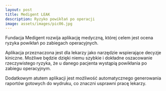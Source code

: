 ```yaml
---
layout: post
title: Medigent LEAK
description: Ryzyko powikłań po operacji
image: assets/images/pic06.jpg
---
```


Fundacja Medigent rozwija aplikację medyczną, której celem jest ocena ryzyka powikłań po zabiegach operacyjnych.

Aplikacja przeznaczona jest dla lekarzy jako narzędzie wspierające decyzje kiniczne.
Możliwe będzie dzięki niemu szybkie i dokładne oszacowanie rzeczywistego ryzyka, że u danego pacjenta wystąpią powikłania po zabiegu operacyjnym.

Dodatkowym atutem aplikacji jest możliwość automatycznego generowania raportów gotowych do wydruku, co znaczni usprawni pracę lekarzy.

